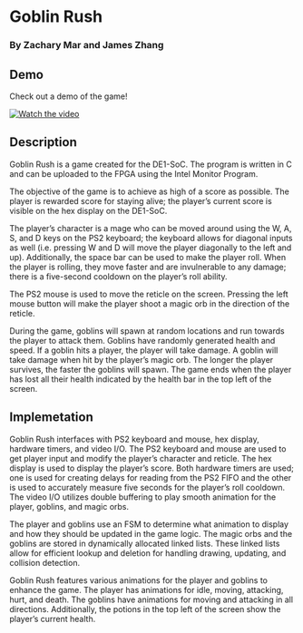 # Goblin Rush

### By Zachary Mar and James Zhang

## Demo

Check out a demo of the game!

[![Watch the video](https://img.youtube.com/vi/gfCTr3Lthe4/default.jpg)](https://youtu.be/gfCTr3Lthe4)

## Description

Goblin Rush is a game created for the DE1-SoC. The program is written in C and can be uploaded to the FPGA using the Intel Monitor Program.

The objective of the game is to achieve as high of a score as possible. The player is rewarded score for staying alive; the player’s current score is visible on the hex display on the DE1-SoC. 

The player’s character is a mage who can be moved around using the W, A, S, and D keys on the PS2 keyboard; the keyboard allows for diagonal inputs as well (i.e. pressing W and D will move the player diagonally to the left and up). Additionally, the space bar can be used to make the player roll. When the player is rolling, they move faster and are invulnerable to any damage; there is a five-second cooldown on the player’s roll ability. 

The PS2 mouse is used to move the reticle on the screen. Pressing the left mouse button will make the player shoot a magic orb in the direction of the reticle. 

During the game, goblins will spawn at random locations and run towards the player to attack them. Goblins have randomly generated health and speed. If a goblin hits a player, the player will take damage. A goblin will take damage when hit by the player’s magic orb. The longer the player survives, the faster the goblins will spawn. The game ends when the player has lost all their health indicated by the health bar in the top left of the screen.


## Implemetation

Goblin Rush interfaces with PS2 keyboard and mouse, hex display, hardware timers, and video I/O. The PS2 keyboard and mouse are used to get player input and modify the player’s character and reticle. The hex display is used to display the player’s score. Both hardware timers are used; one is used for creating delays for reading from the PS2 FIFO and the other is used to accurately measure five seconds for the player’s roll cooldown. The video I/O utilizes double buffering to play smooth animation for the player, goblins, and magic orbs. 

The player and goblins use an FSM to determine what animation to display and how they should be updated in the game logic. The magic orbs and the goblins are stored in dynamically allocated linked lists. These linked lists allow for efficient lookup and deletion for handling drawing, updating, and collision detection.

Goblin Rush features various animations for the player and goblins to enhance the game. The player has animations for idle, moving, attacking, hurt, and death. The goblins have animations for moving and attacking in all directions. Additionally, the potions in the top left of the screen show the player’s current health.
